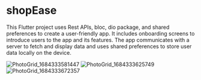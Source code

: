 # shopEase

This Flutter project uses Rest APIs, bloc, dio package, and shared preferences to create a user-friendly app. It includes onboarding screens to introduce users to the app and its features. The app communicates with a server to fetch and display data and uses shared preferences to store user data locally on the device.


![PhotoGrid_1684333581447](https://github.com/Alyaatalaat28/ShopApp/assets/78979377/bdc4aee5-f29c-426b-affb-a3dae38d6b21)
![PhotoGrid_1684333625749](https://github.com/Alyaatalaat28/ShopApp/assets/78979377/0ae8bdf8-9e4e-492a-8e10-75dfe34a74b9)
![PhotoGrid_1684333672357](https://github.com/Alyaatalaat28/ShopApp/assets/78979377/74ad0eef-b2b8-423d-928a-49364614b910)











